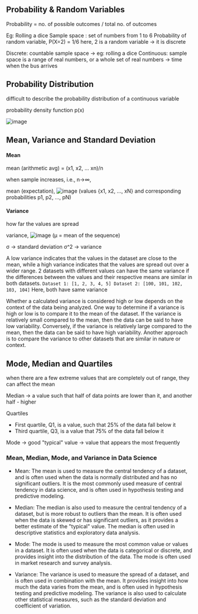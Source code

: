 ## Probability & Random Variables

Probability = no. of possible outcomes / total no. of outcomes

Eg: Rolling a dice
Sample space : set of numbers from 1 to 6
Probability of random variable, P(X=2) = 1/6    here, 2 is a random variable -> it is discrete

Discrete: countable sample space  -> eg: rolling a dice
Continuous: sample space is a range of real numbers, or a whole set of real numbers   -> time when the bus arrives

## Probability Distribution

difficult to describe the probability distribution of a continuous variable

probability density function p(x)

![image](https://user-images.githubusercontent.com/15999442/220876558-8084e1d9-8366-4992-b05d-a0cde286b3f6.png)

## Mean, Variance and Standard Deviation

#### Mean

mean (arithmetic avg) = (x1, x2, ... xn)/n

when sample increases, i.e., n→∞,

mean (expectation), ![image](https://user-images.githubusercontent.com/15999442/220879352-a98b3b36-277f-403d-a996-25bbd2efaa6f.png)             (values {x1, x2, ..., xN} and corresponding probabilities p1, p2, ..., pN)

#### Variance 
how far the values are spread

variance, ![image](https://user-images.githubusercontent.com/15999442/220879412-29ac57f6-b2f2-4f17-b3b0-296a4fe62f1b.png)         (μ = mean of the sequence)

σ   -> standard deviation
σ^2 -> variance

A low variance indicates that the values in the dataset are close to the mean, while a high variance indicates that the values are spread out over a wider range.
2 datasets with different values can have the same variance if the differences between the values and their respective means are similar in both datasets.
`
Dataset 1: [1, 2, 3, 4, 5]
Dataset 2: [100, 101, 102, 103, 104]
`
Here, both have same variance

Whether a calculated variance is considered high or low depends on the context of the data being analyzed.
One way to determine if a variance is high or low is to compare it to the mean of the dataset. If the variance is relatively small compared to the mean, then the data can be said to have low variability. Conversely, if the variance is relatively large compared to the mean, then the data can be said to have high variability.
Another approach is to compare the variance to other datasets that are similar in nature or context.

## Mode, Median and Quartiles

when there are a few extreme values that are completely out of range, they can affect the mean

Median -> a value such that half of data points are lower than it, and another half - higher

Quartiles
- First quartile, Q1, is a value, such that 25% of the data fall below it
- Third quartile, Q3, is a value that 75% of the data fall below it

Mode -> good "typical" value -> value that appears the most frequently

###  Mean, Median, Mode, and Variance in Data Science

- Mean: 
The mean is used to measure the central tendency of a dataset, and is often used when the data is normally distributed and has no significant outliers. It is the most commonly used measure of central tendency in data science, and is often used in hypothesis testing and predictive modeling.

- Median:
The median is also used to measure the central tendency of a dataset, but is more robust to outliers than the mean. It is often used when the data is skewed or has significant outliers, as it provides a better estimate of the "typical" value. The median is often used in descriptive statistics and exploratory data analysis.

- Mode: 
The mode is used to measure the most common value or values in a dataset. It is often used when the data is categorical or discrete, and provides insight into the distribution of the data. The mode is often used in market research and survey analysis.

- Variance: 
The variance is used to measure the spread of a dataset, and is often used in combination with the mean. It provides insight into how much the data varies from the mean, and is often used in hypothesis testing and predictive modeling. The variance is also used to calculate other statistical measures, such as the standard deviation and coefficient of variation.
